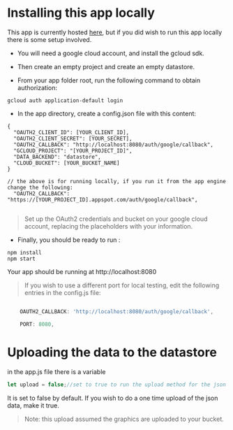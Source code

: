 # Installing this app locally

This app is currently hosted [here](),  but if you did wish to run this app locally there is some setup involved.

- You will need a google cloud account, and install the gcloud sdk.

- Then create an empty project and create an empty datastore.

- From your app folder root, run the following command to obtain authorization:
```
gcloud auth application-default login
```

- In the app directory, create a config.json file with this content:
```
{
  "OAUTH2_CLIENT_ID": [YOUR_CLIENT_ID],
  "OAUTH2_CLIENT_SECRET": [YOUR_SECRET],
  "OAUTH2_CALLBACK": "http://localhost:8080/auth/google/callback",
  "GCLOUD_PROJECT": "[YOUR_PROJECT_ID]",
  "DATA_BACKEND": "datastore",
  "CLOUD_BUCKET": [YOUR_BUCKET_NAME]
}

// the above is for running locally, if you run it from the app engine change the following:
  "OAUTH2_CALLBACK": "https://[YOUR_PROJECT_ID].appspot.com/auth/google/callback",


```
> Set up the OAuth2 credentials and bucket on your google cloud account, replacing the placeholders with your information.

- Finally, you should be ready to run :
```
npm install
npm start
```

Your app should be running at http://localhost:8080

> If you wish to use a different port for local testing, edit the following entries in the config.js file:

```js

    OAUTH2_CALLBACK: 'http://localhost:8080/auth/google/callback',

    PORT: 8080,
```

# Uploading the data to the datastore
in the app.js file there is a variable
```js
let upload = false;//set to true to run the upload method for the json data
```
It is set to false by default. If you wish to do a one time upload of the json data, make it true.
> Note: this upload assumed the graphics are uploaded to your bucket.